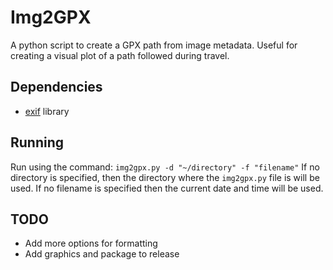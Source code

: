 # Img2GPX

A python script to create a GPX path from image metadata. Useful for creating a visual plot of a path followed during travel.

## Dependencies

- [exif](https://gitlab.com/TNThieding/exif) library

## Running

Run using the command: `img2gpx.py -d "~/directory" -f "filename"`
If no directory is specified, then the directory where the `img2gpx.py` file is will be used. If no filename is specified then the current date and time will be used.

## TODO

- Add more options for formatting
- Add graphics and package to release
